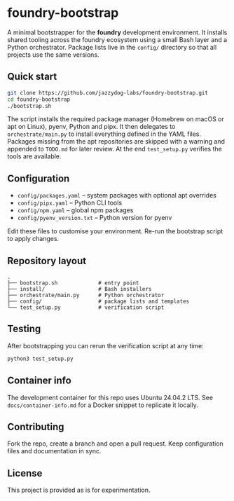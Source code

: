 # foundry-bootstrap

A minimal bootstrapper for the **foundry** development environment. It installs shared tooling across the foundry ecosystem using a small Bash layer and a Python orchestrator. Package lists live in the `config/` directory so that all projects use the same versions.

## Quick start

```bash
git clone https://github.com/jazzydog-labs/foundry-bootstrap.git
cd foundry-bootstrap
./bootstrap.sh
```

The script installs the required package manager (Homebrew on macOS or apt on Linux), pyenv, Python and pipx. It then delegates to `orchestrate/main.py` to install everything defined in the YAML files. Packages missing from the apt repositories are skipped with a warning and appended to `TODO.md` for later review. At the end `test_setup.py` verifies the tools are available.

## Configuration

- `config/packages.yaml` – system packages with optional apt overrides
- `config/pipx.yaml` – Python CLI tools
- `config/npm.yaml`  – global npm packages
- `config/pyenv_version.txt` – Python version for pyenv

Edit these files to customise your environment. Re-run the bootstrap script to apply changes.

## Repository layout

```
.
├── bootstrap.sh             # entry point
├── install/                 # Bash installers
├── orchestrate/main.py      # Python orchestrator
├── config/                  # package lists and templates
└── test_setup.py            # verification script
```

## Testing

After bootstrapping you can rerun the verification script at any time:

```bash
python3 test_setup.py
```

## Container info

The development container for this repo uses Ubuntu 24.04.2 LTS.
See `docs/container-info.md` for a Docker snippet to replicate it locally.

## Contributing

Fork the repo, create a branch and open a pull request. Keep configuration files and documentation in sync.

## License

This project is provided as is for experimentation.
